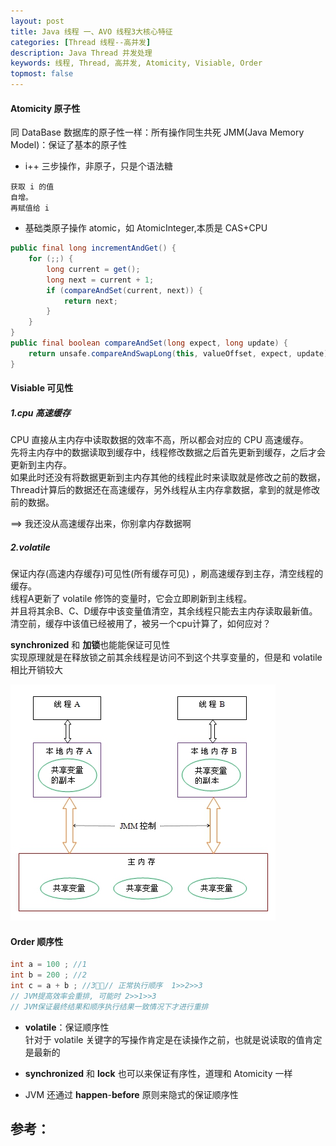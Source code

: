 ```yaml
---
layout: post
title: Java 线程 一、AVO 线程3大核心特征
categories: [Thread 线程--高并发]
description: Java Thread 并发处理
keywords: 线程, Thread, 高并发, Atomicity, Visiable, Order
topmost: false
---
```


#### Atomicity 原子性

同 DataBase 数据库的原子性一样：所有操作同生共死
JMM(Java Memory Model)：保证了基本的原子性

- i++  三步操作，非原子，只是个语法糖 

```
获取 i 的值
自增。
再赋值给 i
```

- 基础类原子操作 atomic，如 AtomicInteger,本质是 CAS+CPU

```java
public final long incrementAndGet() {
    for (;;) {
        long current = get();
        long next = current + 1;
        if (compareAndSet(current, next)) {
            return next;
    	}
	}
}
public final boolean compareAndSet(long expect, long update) {
    return unsafe.compareAndSwapLong(this, valueOffset, expect, update);
}
```



#### Visiable 可见性

##### 1.cpu **高速缓存**

CPU 直接从主内存中读取数据的效率不高，所以都会对应的 CPU 高速缓存。  
先将主内存中的数据读取到缓存中，线程修改数据之后首先更新到缓存，之后才会更新到主内存。   
如果此时还没有将数据更新到主内存其他的线程此时来读取就是修改之前的数据，Thread计算后的数据还在高速缓存，另外线程从主内存拿数据，拿到的就是修改前的数据。

==> 我还没从高速缓存出来，你别拿内存数据啊

##### 2.volatile

保证内存(高速内存缓存)可见性(所有缓存可见) ，刷高速缓存到主存，清空线程的缓存。  
线程A更新了 volatile 修饰的变量时，它会立即刷新到主线程。  
并且将其余B、C、D缓存中该变量值清空，其余线程只能去主内存读取最新值。  
清空前，缓存中该值已经被用了，被另一个cpu计算了，如何应对？

**synchronized** 和 **加锁**也能能保证可见性  
实现原理就是在释放锁之前其余线程是访问不到这个共享变量的，但是和 volatile 相比开销较大

![1607908217712](/images/posts/2016-07-01-thread-avo/1607908217712.png)



#### Order 顺序性

```java
int a = 100 ; //1
int b = 200 ; //2
int c = a + b ; //3// 正常执行顺序  1>>2>>3
// JVM提高效率会重排, 可能时 2>>1>>3
// JVM保证最终结果和顺序执行结果一致情况下才进行重排
```

- **volatile**：保证顺序性  
  针对于 volatile 关键字的写操作肯定是在读操作之前，也就是说读取的值肯定是最新的

- **synchronized** 和 **lock** 也可以来保证有序性，道理和 Atomicity 一样

- JVM 还通过 **happen**-**before** 原则来隐式的保证顺序性














## 参考：


